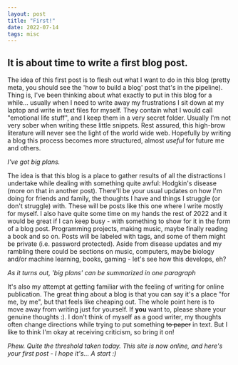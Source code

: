 ```yaml
---
layout: post
title: "First!"
date: 2022-07-14
tags: misc
---
```


## It is about time to write a first blog post.

The idea of this first post is to flesh out what I want to do in this blog (pretty meta, you should see the 'how to build a blog' post that's in the pipeline). Thing is, I've been thinking about what exactly to put in this blog for a while... usually when I need to write away my frustrations I sit down at my laptop and write in text files for myself. They contain what I would call "emotional life stuff", and I keep them in a very secret folder. Usually I'm not very sober when writing these little snippets. Rest assured, this high-brow literature will never see the light of the world wide web. Hopefully by writing a blog this process becomes more structured, almost _useful_ for future me and others. 

_I've got big plans._

The idea is that this blog is a place to gather results of all the distractions I undertake while dealing with something quite awful: Hodgkin's disease (more on that in another post). There'll be your usual updates on how I'm doing for friends and family, the thoughts I have and things I struggle (or don't struggle) with. These will be posts like this one where I write mostly for myself. I also have quite some time on my hands the rest of 2022 and it would be great if I can keep busy - with something to show for it in the form of a blog post. Programming projects, making music, maybe finally reading a book and so on. Posts will be labeled with tags, and some of them might be private (i.e. password protected). Aside from disease updates and my rambling there could be sections on music, computers, maybe biology and/or machine learning, books, gaming - let's see how this develops, eh?

_As it turns out, 'big plans' can be summarized in one paragraph_

It's also my attempt at getting familiar with the feeling of writing for online publication. The great thing about a blog is that you can say it's a place "for me, by me", but that feels like cheaping out. The whole point here is to move away from writing just for yourself. If **you** want to, please share your genuine thoughts :). I don't think of myself as a good writer, my thoughts often change directions while trying to put something ~~to paper~~ in text. But I like to think I'm okay at receiving criticism, so bring it on!

_Phew. Quite the threshold taken today. This site is now online, and here's your first post - I hope it's... A start :)_
